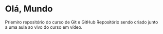 # Olá, Mundo
 Priemiro repositório do curso de Git e GitHub
 Repositório sendo criado junto a uma aula ao vivo 
 do curso em vídeo.
